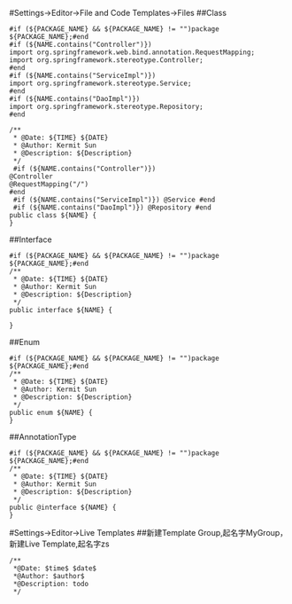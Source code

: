 #Settings->Editor->File and Code Templates->Files
##Class

```text
#if (${PACKAGE_NAME} && ${PACKAGE_NAME} != "")package ${PACKAGE_NAME};#end
#if (${NAME.contains("Controller")})
import org.springframework.web.bind.annotation.RequestMapping;
import org.springframework.stereotype.Controller;
#end
#if (${NAME.contains("ServiceImpl")})
import org.springframework.stereotype.Service;
#end
#if (${NAME.contains("DaoImpl")})
import org.springframework.stereotype.Repository;
#end

/**
 * @Date: ${TIME} ${DATE} 
 * @Author: Kermit Sun
 * @Description: ${Description}
 */
 #if (${NAME.contains("Controller")}) 
@Controller 
@RequestMapping("/")
#end
 #if (${NAME.contains("ServiceImpl")}) @Service #end
 #if (${NAME.contains("DaoImpl")}) @Repository #end
public class ${NAME} {
}
```

##Interface
```text
#if (${PACKAGE_NAME} && ${PACKAGE_NAME} != "")package ${PACKAGE_NAME};#end
/**
 * @Date: ${TIME} ${DATE} 
 * @Author: Kermit Sun
 * @Description: ${Description}
 */
public interface ${NAME} {

}
```

##Enum
```text
#if (${PACKAGE_NAME} && ${PACKAGE_NAME} != "")package ${PACKAGE_NAME};#end
/**
 * @Date: ${TIME} ${DATE}
 * @Author: Kermit Sun
 * @Description: ${Description}
 */
public enum ${NAME} {
}
```

##AnnotationType
```text
#if (${PACKAGE_NAME} && ${PACKAGE_NAME} != "")package ${PACKAGE_NAME};#end
/**
 * @Date: ${TIME} ${DATE}
 * @Author: Kermit Sun
 * @Description: ${Description}
 */
public @interface ${NAME} {
}
```

#Settings->Editor->Live Templates 
##新建Template Group,起名字MyGroup，新建Live Template,起名字zs
```text
/**
 *@Date: $time$ $date$
 *@Author: $author$
 *@Description: todo 
 */
 ```